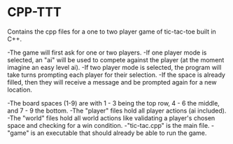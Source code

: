 # CPP-TTT
Contains the cpp files for a one to two player game of tic-tac-toe built in C++.

-The game will first ask for one or two players.
-If one player mode is selected, an "ai" will be used to compete against the player (at the moment imagine an easy level ai).
-If two player mode is selected, the program will take turns prompting each player for their selection.
-If the space is already filled, then they will receive a message and be prompted again for a new location.

-The board spaces (1-9) are with 1 - 3 being the top row, 4 - 6 the middle, and 7 - 9 the bottom.
-The "player" files hold all player actions (ai included).
-The "world" files hold all world actions like validating a player's chosen space and checking for a win condition.
-"tic-tac.cpp" is the main file.
-"game" is an executable that should already be able to run the game.

